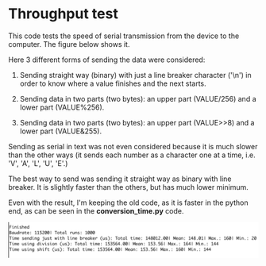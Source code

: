 # Throughput test

This code tests the speed of serial transmission from the device to the
computer. The figure below shows  it.

Here 3 different forms of sending the data were considered:

  1)  Sending straight way (binary) with just a line breaker character ('\\n')
      in order to know where a value finishes and the next starts.

  2)  Sending data in two parts (two bytes): an upper part (VALUE/256)  and
      a  lower part (VALUE%256).

  3)  Sending data in two parts (two bytes): an upper part (VALUE>>8)  and
      a  lower part (VALUE&255).

Sending as serial in text was  not even considered  because it is much slower than
the other ways (it sends each number as a character one at a time, i.e. 'V', 'A', 'L',
'U', 'E'.)


The best way to send was sending it straight way as binary with line breaker. It is slightly
faster than the others, but has much lower minimum.

Even with the result, I'm keeping the old code, as it is faster in the python end, as
can be seen in the **conversion_time.py** code. 

![Results](results.png)

